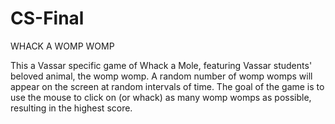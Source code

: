 # CS-Final

WHACK A WOMP WOMP 

This a Vassar specific game of Whack a Mole, featuring Vassar students' beloved animal, the womp womp. A random number of womp womps will appear on the screen at random intervals of time. The goal of the game is to use the mouse to click on (or whack) as many womp womps as possible, resulting in the highest score. 


